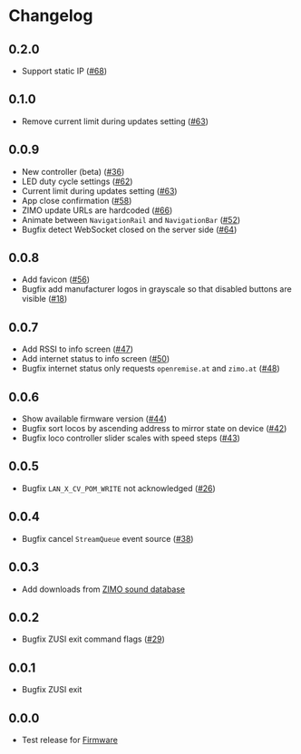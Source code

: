 # Changelog

## 0.2.0
- Support static IP ([#68](https://github.com/OpenRemise/Frontend/issues/68))

## 0.1.0
- Remove current limit during updates setting ([#63](https://github.com/OpenRemise/Frontend/issues/63))

## 0.0.9
- New controller (beta) ([#36](https://github.com/OpenRemise/Frontend/issues/36))
- LED duty cycle settings ([#62](https://github.com/OpenRemise/Frontend/issues/62))
- Current limit during updates setting ([#63](https://github.com/OpenRemise/Frontend/issues/63))
- App close confirmation ([#58](https://github.com/OpenRemise/Frontend/issues/58))
- ZIMO update URLs are hardcoded ([#66](https://github.com/OpenRemise/Frontend/issues/66))
- Animate between `NavigationRail` and `NavigationBar` ([#52](https://github.com/OpenRemise/Frontend/issues/52))
- Bugfix detect WebSocket closed on the server side ([#64](https://github.com/OpenRemise/Frontend/issues/64))

## 0.0.8
- Add favicon ([#56](https://github.com/OpenRemise/Frontend/issues/56))
- Bugfix add manufacturer logos in grayscale so that disabled buttons are visible ([#18](https://github.com/OpenRemise/Frontend/issues/18))

## 0.0.7
- Add RSSI to info screen ([#47](https://github.com/OpenRemise/Frontend/issues/47))
- Add internet status to info screen ([#50](https://github.com/OpenRemise/Frontend/issues/50))
- Bugfix internet status only requests `openremise.at` and `zimo.at` ([#48](https://github.com/OpenRemise/Frontend/issues/48))

## 0.0.6
- Show available firmware version ([#44](https://github.com/OpenRemise/Frontend/issues/44))
- Bugfix sort locos by ascending address to mirror state on device ([#42](https://github.com/OpenRemise/Frontend/issues/42))
- Bugfix loco controller slider scales with speed steps ([#43](https://github.com/OpenRemise/Frontend/issues/43))

## 0.0.5
- Bugfix `LAN_X_CV_POM_WRITE` not acknowledged ([#26](https://github.com/OpenRemise/Frontend/issues/26))

## 0.0.4
- Bugfix cancel `StreamQueue` event source ([#38](https://github.com/OpenRemise/Frontend/issues/38))

## 0.0.3
- Add downloads from [ZIMO sound database](https://www.zimo.at/web2010/sound/tableindex_EN.htm)

## 0.0.2
- Bugfix ZUSI exit command flags ([#29](https://github.com/OpenRemise/Frontend/issues/29))

## 0.0.1
- Bugfix ZUSI exit

## 0.0.0
- Test release for [Firmware](https://github.com/OpenRemise/Firmware)